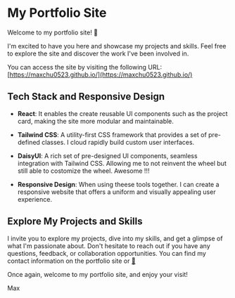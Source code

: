 # My Portfolio Site

Welcome to my portfolio site! 👋

I'm excited to have you here and showcase my projects and skills. Feel free to explore the site and discover the work I've been involved in.

You can access the site by visiting the following URL: [https://maxchu0523.github.io/](https://maxchu0523.github.io/)

## Tech Stack and Responsive Design

- **React**: It enables the create reusable UI components such as the project card, making the site more modular and maintainable.

- **Tailwind CSS**: A utility-first CSS framework that provides a set of pre-defined classes. I cloud rapidly build custom user interfaces.

- **DaisyUI**:  A rich set of pre-designed UI components, seamless integration with Tailwind CSS. Allowing me to not reinvent the wheel but still able to costomize the wheel. Awesome !!!

- **Responsive Design**: When using theese tools together. I can create a responsive website that offers a uniform and visually appealing user experience.


## Explore My Projects and Skills

I invite you to explore my projects, dive into my skills, and get a glimpse of what I'm passionate about. Don't hesitate to reach out if you have any questions, feedback, or collaboration opportunities. You can find my contact information on the portfolio site or [📧](mailto:maxchu0523@gmail.com)

Once again, welcome to my portfolio site, and enjoy your visit!

Max
